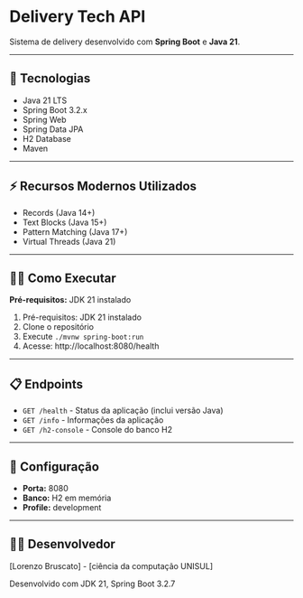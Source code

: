 # Delivery Tech API

Sistema de delivery desenvolvido com **Spring Boot** e **Java 21**.

---

## 🚀 Tecnologias

- Java 21 LTS
- Spring Boot 3.2.x
- Spring Web
- Spring Data JPA
- H2 Database
- Maven

---

## ⚡ Recursos Modernos Utilizados

- Records (Java 14+)
- Text Blocks (Java 15+)
- Pattern Matching (Java 17+)
- Virtual Threads (Java 21)

---

## 🏃‍♂️ Como Executar

**Pré-requisitos:** JDK 21 instalado

1. Pré-requisitos: JDK 21 instalado
2. Clone o repositório
3. Execute `./mvnw spring-boot:run`
4. Acesse: http://localhost:8080/health

---

 ## 📋 Endpoints

- `GET /health` - Status da aplicação (inclui versão Java)
- `GET /info` - Informações da aplicação
- `GET /h2-console` - Console do banco H2

---

## 🔧 Configuração

- **Porta:** 8080
- **Banco:** H2 em memória
- **Profile:** development

---

## 👨‍💻 Desenvolvedor
[Lorenzo Bruscato] - [ciência da computação UNISUL]

Desenvolvido com JDK 21, Spring Boot 3.2.7
